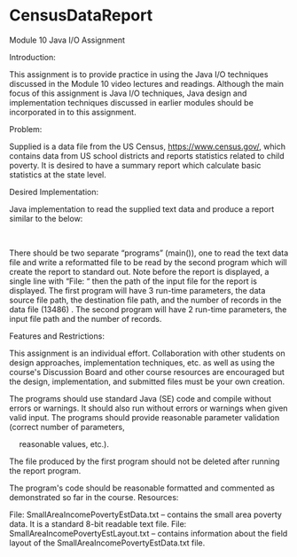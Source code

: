 # CensusDataReport
Module 10 Java I/O Assignment


Introduction:

This assignment is to provide practice in using the Java I/O techniques discussed in the Module 10 video lectures and readings. Although the main focus of this assignment is Java I/O techniques, Java design and implementation techniques discussed in earlier modules should be incorporated in to this assignment.

Problem:

Supplied is a data file from the US Census, https://www.census.gov/, which contains data from US school districts and reports statistics related to child poverty. It is desired to have a summary report which calculate basic statistics at the state level.

Desired Implementation:

Java implementation to read the supplied text data and produce a report similar to the below:


  
 


There should be two separate “programs” (main()), one to read the text data file and write a reformatted file to be read by the second program which will create the report to standard out. Note before the report is displayed, a single line with “File: “ then the path of the input file for the report is displayed.
The first program will have 3 run-time parameters, the data source file path, the destination file path, and the number of records in the data file (13486) .
The second program will have 2 run-time parameters, the input file path and the number of records.

Features and Restrictions:

This assignment is an individual effort. Collaboration with other students on design approaches, implementation techniques, etc. as well as using the course's Discussion Board and other course resources are encouraged but the design, implementation, and submitted files must be your own creation.

The programs should use standard Java (SE) code and compile without errors or warnings. It should also run without errors or warnings when given valid input.
The programs should provide reasonable parameter validation (correct number of parameters,

  
reasonable values, etc.).

The file produced by the first program should not be deleted after running the report program.

The program's code should be reasonable formatted and commented as demonstrated so far in the course.
Resources:

File: SmallAreaIncomePovertyEstData.txt – contains the small area poverty data. It is a standard 8-bit readable text file.
File: SmallAreaIncomePovertyEstLayout.txt – contains information about the field layout of the SmallAreaIncomePovertyEstData.txt file.


